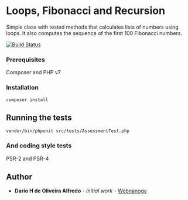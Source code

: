 # Loops, Fibonacci and Recursion

Simple class with tested methods that calculates lists of numbers using loops.
It also computes the sequence of the first 100 Fibonacci numbers.

[![Build Status](https://travis-ci.org/darusca/algorithms.svg?branch=master)](https://travis-ci.org/webnanogy/algorithms)

### Prerequisites

Composer and PHP v7

### Installation

```
composer install
```

## Running the tests

```
vendor/bin/phpunit src/tests/AssessmentTest.php
```

### And coding style tests

PSR-2 and PSR-4

## Author

* **Dario H de Oliveira Alfredo** - *Initial work* - [Webnanogy](https://github.com/darusca)